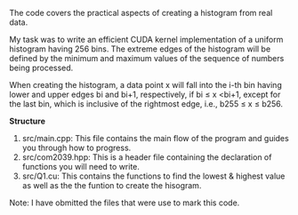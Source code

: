 The code covers the practical aspects of creating a histogram from real data. 

My task was to write an efficient CUDA kernel implementation of a uniform histogram having 256 bins. 
The extreme edges of the histogram will be defined by the minimum and maximum values of the sequence of numbers being processed. 

When creating the histogram, a data point x will fall into the i-th bin having lower and upper edges bi and bi+1, respectively, if bi ≤ x <bi+1, except for the last bin, which is inclusive of the rightmost edge, i.e., b255 ≤ x ≤ b256.

**Structure**
1. src/main.cpp: This file contains the main flow of the program and guides you through how to progress.
2. src/com2039.hpp: This is a header file containing the declaration of functions you will need to write.
3. src/Q1.cu: This contains the functions to find the lowest & highest value as well as the the funtion to create the hisogram.

Note: I have obmitted the files that were use to mark this code.
